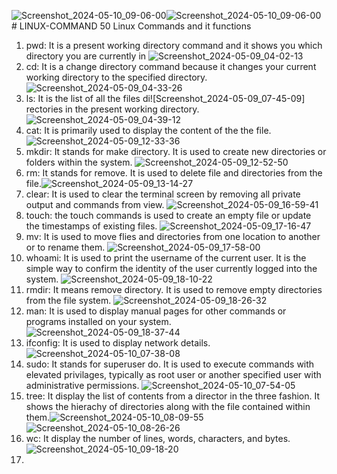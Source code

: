 ![Screenshot_2024-05-10_09-06-00](https://github.com/2BFrank0465/LINUX-COMMAND/assets/169309905/4a66341a-eaab-47f7-85e0-7f81193e8f77)![Screenshot_2024-05-10_09-06-00](https://github.com/2BFrank0465/LINUX-COMMAND/assets/169309905/3a233793-6763-4836-87e7-77ce970f6cba)# LINUX-COMMAND
50 Linux Commands and it functions
1. pwd: It is a present working directory command and it shows you which directory you are currently in
![Screenshot_2024-05-09_04-02-13](https://github.com/2BFrank0465/LINUX-COMMAND/assets/169309905/abc840ca-7b08-4898-bd93-0493a757335c)
2. cd: It is a change directory command because it changes your current working directory to the specified directory.
![Screenshot_2024-05-09_04-33-26](https://github.com/2BFrank0465/LINUX-COMMAND/assets/169309905/9f40ca03-62ae-4c6d-b55e-043ed3974ef9)
3. ls: It is the list of all the files di![Screenshot_2024-05-09_07-45-09]
rectories in the present working directory.![Screenshot_2024-05-09_04-39-12](https://github.com/2BFrank0465/LINUX-COMMAND/assets/169309905/624a6de1-7568-44fe-9232-c702956da1a4)
4. cat: It is primarily used to display the content of the the file.![Screenshot_2024-05-09_12-33-36](https://github.com/2BFrank0465/LINUX-COMMAND/assets/169309905/cf3f23a5-f1f5-415a-a924-ff1e5fcae8b9)
5. mkdir: It stands for make directory. It is used to create new directories or folders within the system.
![Screenshot_2024-05-09_12-52-50](https://github.com/2BFrank0465/LINUX-COMMAND/assets/169309905/9d78e6d4-1ce1-4f37-8ac4-eed63734c01d)
6. rm: It stands for remove. It is used to delete file and directories from the file.![Screenshot_2024-05-09_13-14-27](https://github.com/2BFrank0465/LINUX-COMMAND/assets/169309905/f7411253-4955-47ba-97ae-dc74515fd56e)
7. clear: It is used to clear the terminal screen by removing all private output and commands from view.
![Screenshot_2024-05-09_16-59-41](https://github.com/2BFrank0465/LINUX-COMMAND/assets/169309905/d53ce12e-9831-49b4-909a-dc8da5939929)
8. touch: the touch commands is used to create an empty file or update the timestamps of existing files.
![Screenshot_2024-05-09_17-16-47](https://github.com/2BFrank0465/LINUX-COMMAND/assets/169309905/73b07667-be8b-4a16-bcb1-32c8728b754d)
9. mv: It is used to move flies and directories from one location to another or to rename them.
    ![Screenshot_2024-05-09_17-58-00](https://github.com/2BFrank0465/LINUX-COMMAND/assets/169309905/e984411f-3691-41fe-89cc-a6fe0bd94e5d)
10. whoami: It is used to print the username of the current user. It is the simple way to confirm the identity of the user currently logged into the system.
![Screenshot_2024-05-09_18-10-22](https://github.com/2BFrank0465/LINUX-COMMAND/assets/169309905/af643c54-1b90-449e-aef9-717057151158)
11. rmdir: It means remove directory. It is used to remove empty directories from the file system.
    ![Screenshot_2024-05-09_18-26-32](https://github.com/2BFrank0465/LINUX-COMMAND/assets/169309905/20b9896a-39e1-4211-946d-3d8aa70132a2)
12. man: It is used to display manual pages for other commands or programs installed on your system.
![Screenshot_2024-05-09_18-37-44](https://github.com/2BFrank0465/LINUX-COMMAND/assets/169309905/f145bd3c-ab97-48d8-a9b7-281c1dade4b0)
13. ifconfig: It is used to display network details.![Screenshot_2024-05-10_07-38-08](https://github.com/2BFrank0465/LINUX-COMMAND/assets/169309905/c8e0b87e-586c-4e3a-b3f0-443378b13ad3)
14. sudo: It stands for superuser do. It is used to execute commands with elevated privilages, typically as root user or another specified user with administrative permissions.
    ![Screenshot_2024-05-10_07-54-05](https://github.com/2BFrank0465/LINUX-COMMAND/assets/169309905/bb990195-e86e-4681-9392-8cb911beed48)
15. tree: It display the list of contents from a director in the three fashion. It shows the hierachy of directories along with the file contained within them.![Screenshot_2024-05-10_08-09-55](https://github.com/2BFrank0465/LINUX-COMMAND/assets/169309905/cf574702-e0af-495f-a254-582855bae5b7)![Screenshot_2024-05-10_08-26-26](https://github.com/2BFrank0465/LINUX-COMMAND/assets/169309905/4b793214-467a-4fbe-825d-a4f02a28f41c)
16. wc: It display the number of lines, words, characters, and bytes.
![Screenshot_2024-05-10_09-18-20](https://github.com/2BFrank0465/LINUX-COMMAND/assets/169309905/26145bd9-fac9-42bb-abba-14a5746a5efa)
17.








    
